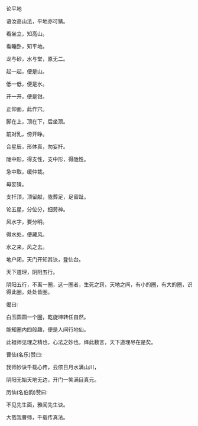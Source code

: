 论平地

语汝高山法，平地亦可猜。

看坐立，知高山。

看睡卧，知平地。

龙与砂，水与堂，原无二。

起一起，便是山。

低一低，便是水。

开一开，便是钳。

正仰面，此作穴。

脚在上，顶在下，后坐顶。

前对乳，傍开睁。

合星辰，形体真，勿妄扦。

陇中形，得支性，支中形，得陇性。

急中取，缓仲裁。

毋妄猜。

支扦顶，顶留献，陇葬足，足留趾。

论五星，分位分，细劳神。

风水字，要分明。

得水处，便藏风。

水之来，风之去。

地户闭，天门开知其诀，登仙台。

天下道理，阴阳五行。

阴阳五行，不离一圈，这一圈者，生死之窍，天地之间，有小的圈，有大的圈，识得此圈，处处皆圈。

偈曰:

白玉圆圆一个圈，乾旋坤转任自然。

能知圈内四般趣，便是人间行地仙。

此祖师见理之精也，心法之妙也，绎此数言，天下道理尽在是矣。

曹仙(名乐)赞曰:

我师妙诀千载心传，云侬日月水满山川，

阴阳无始天地无边，开门一笑满目真元。

历仙(名伯韵)赞曰:

不见先生面，雅闻先生诀。

大哉我曹师，千载传真法。

